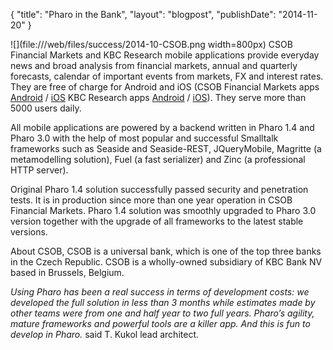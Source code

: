 {"title": "Pharo in the Bank","layout": "blogpost","publishDate": "2014-11-20"}![](file:///web/files/success/2014-10-CSOB.png width=800px)CSOB Financial Markets and KBC Research mobile applications provide everyday news and broad analysis from financial markets, annual and quarterly forecasts, calendar of important events from markets, FX and interest rates. They are free of charge for Android and iOS \(CSOB Financial Markets apps [Android](https://play.google.com/store/apps/details?id=cz.csob.financnitrhy) / [iOS](https://itunes.apple.com/cz/app/csob-financni-trhy/id663766580?mt=8) KBC Research apps [Android](https://play.google.com/store/apps/details?id=be.kbc.financialmarkets) / [iOS](https://itunes.apple.com/us/app/kbc-market-research/id908972147?mt=8)\). They serve more than 5000 users daily.All mobile applications are powered by a backend written in Pharo 1.4 and Pharo 3.0 with the help of most popular and successful Smalltalk frameworks such as Seaside and Seaside-REST, JQueryMobile, Magritte \(a metamodelling solution\), Fuel \(a fast serializer\) and Zinc \(a professional HTTP server\). Original Pharo 1.4 solution successfully passed security and penetration tests. It is in production since more than one year operation in CSOB Financial Markets. Pharo 1.4 solution was smoothly upgraded to Pharo 3.0 version together with the upgrade of all frameworks to the latest stable versions.About CSOB, CSOB is a universal bank, which is one of the top three banks in the Czech Republic. CSOB is a wholly-owned subsidiary of KBC Bank NV based in Brussels, Belgium. _Using Pharo has been a real success in terms of development costs: we developed the full solution in less than 3 months while estimates made by other teams were from one and half year to two full years. Pharo’s agility, mature frameworks and powerful tools are a killer app. And this is fun to develop in Pharo._ said T. Kukol lead architect.
